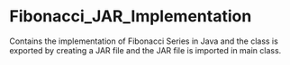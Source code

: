 # Fibonacci_JAR_Implementation
Contains the implementation of Fibonacci Series in Java and the class is exported by creating a JAR file and the JAR file is imported in main class.

